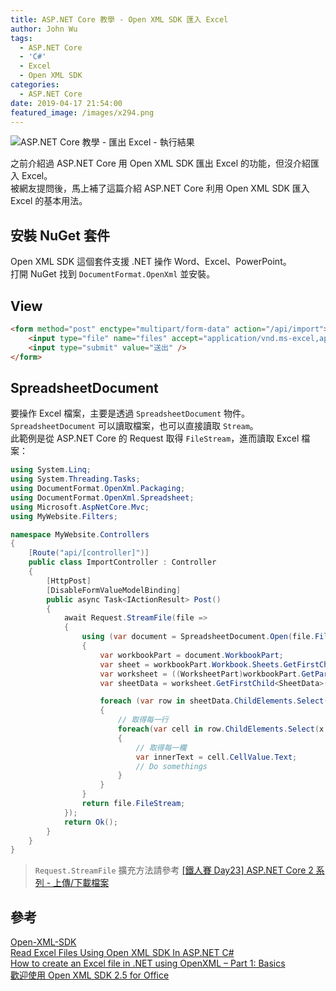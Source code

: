 ```yaml
---
title: ASP.NET Core 教學 - Open XML SDK 匯入 Excel
author: John Wu
tags:
  - ASP.NET Core
  - 'C#'
  - Excel
  - Open XML SDK
categories:
  - ASP.NET Core
date: 2019-04-17 21:54:00
featured_image: /images/x294.png
---
```

![ASP.NET Core 教學 - 匯出 Excel - 執行結果](/images/x294.png)

之前介紹過 ASP.NET Core 用 Open XML SDK 匯出 Excel 的功能，但沒介紹匯入 Excel。  
被網友提問後，馬上補了這篇介紹 ASP.NET Core 利用 Open XML SDK 匯入 Excel 的基本用法。  

<!-- more -->

## 安裝 NuGet 套件

Open XML SDK 這個套件支援 .NET 操作 Word、Excel、PowerPoint。  
打開 NuGet 找到 `DocumentFormat.OpenXml` 並安裝。  

## View

```html
<form method="post" enctype="multipart/form-data" action="/api/import">
    <input type="file" name="files" accept="application/vnd.ms-excel,application/vnd.openxmlformats-officedocument.spreadsheetml.sheet" />
    <input type="submit" value="送出" />
</form>
```

## SpreadsheetDocument

要操作 Excel 檔案，主要是透過 `SpreadsheetDocument` 物件。  
`SpreadsheetDocument` 可以讀取檔案，也可以直接讀取 `Stream`。  
此範例是從 ASP.NET Core 的 Request 取得 `FileStream`，進而讀取 Excel 檔案：

```cs
using System.Linq;
using System.Threading.Tasks;
using DocumentFormat.OpenXml.Packaging;
using DocumentFormat.OpenXml.Spreadsheet;
using Microsoft.AspNetCore.Mvc;
using MyWebsite.Filters;

namespace MyWebsite.Controllers
{
    [Route("api/[controller]")]
    public class ImportController : Controller
    {
        [HttpPost]
        [DisableFormValueModelBinding]
        public async Task<IActionResult> Post()
        {
            await Request.StreamFile(file =>
            {
                using (var document = SpreadsheetDocument.Open(file.FileStream, false))
                {
                    var workbookPart = document.WorkbookPart;
                    var sheet = workbookPart.Workbook.Sheets.GetFirstChild<Sheet>();
                    var worksheet = ((WorksheetPart)workbookPart.GetPartById(sheet.Id)).Worksheet;
                    var sheetData = worksheet.GetFirstChild<SheetData>();

                    foreach (var row in sheetData.ChildElements.Select(x=>x as Row))
                    {
                        // 取得每一行
                        foreach(var cell in row.ChildElements.Select(x => x as Cell))
                        {
                            // 取得每一欄
                            var innerText = cell.CellValue.Text;
                            // Do somethings
                        }
                    }
                }
                return file.FileStream;
            });
            return Ok();
        }
    }
}
```

> `Request.StreamFile` 擴充方法請參考 [[鐵人賽 Day23] ASP.NET Core 2 系列 - 上傳/下載檔案
](/article/ironman-day23-asp-net-core-upload-download-files.html)

## 參考

[Open-XML-SDK](https://github.com/OfficeDev/Open-XML-SDK)  
[Read Excel Files Using Open XML SDK In ASP.NET C#](https://social.technet.microsoft.com/wiki/contents/articles/35010.read-excel-files-using-open-xml-sdk-in-asp-net-c.aspx)  
[How to create an Excel file in .NET using OpenXML – Part 1: Basics](https://goo.gl/TU7QMY)  
[歡迎使用 Open XML SDK 2.5 for Office](https://msdn.microsoft.com/zh-tw/library/office/bb448854.aspx)  